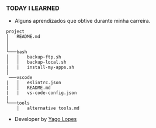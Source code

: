 ### TODAY I LEARNED

- Alguns aprendizados que obtive durante minha carreira.

```
project
│   README.md
│
│
└───bash
│   │   backup-ftp.sh
│   │   backup-local.sh
|   |   install-my-apps.sh
│
 ───vscode
|   │   eslintrc.json
|   │   README.md
|   |   vs-code-config.json
|
└───tools
    │   alternative tools.md

```

- Developer by [Yago Lopes](http://yagolopes.com)
